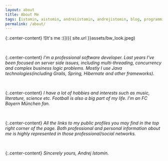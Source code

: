 ```yaml
---
layout: about
title: About Me
tags: [istomin, aistomin, andreiistomin, andrejistomin, blog, programming, software, development, channel, classical, rock, guitar, music]
permalink: /about/
---
```

{:.center-content}
![It's me :)]({{ site.url }}assets/bw_look.jpeg)

<br/>

{:.center-content}
_I'm a professional software developer. Last years I've been focused on server side issues, 
including multi-threading, concurrency and complex business logic problems.
Mostly I use Java technologies(including Grails, Spring, Hibernate and other
frameworks)._ 

<br/>

{:.center-content}
_I have a lot of hobbies and interests such as music, literature, science etc.
Football is also a big part of my life. I'm an FC Bayern München fan._

<br/>

{:.center-content}
_All the links to my public profiles you may find in the top right corner of
the page. Both professional and personal information about me is 
highly represented in those professional/social networks._ 

<br/>

{:.center-content}
_Sincerely yours, Andrej Istomin._ 

